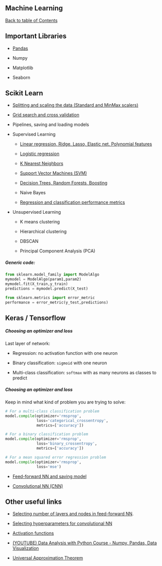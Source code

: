 ## Machine Learning
[Back to table of Contents](../README.md)

## Important Libraries

- [Pandas](pandas.md)

- Numpy

- Matplotlib

- Seaborn

## Scikit Learn

- [Splitting and scaling the data (Standard and MinMax scalers)](scaling_data.md)

- [Grid search and cross validation](gridsearch.md)

- Pipelines, saving and loading models

- Supervised Learning

    - [Linear regression, Ridge, Lasso, Elastic net. Polynomial features](linear.md)
    
    - [Logistic regression](logistic.md)
    
    - [K Nearest Neighbors](knn.md)
    
    - [Support Vector Machines (SVM)](svm.md)
    
    - [Decision Trees, Random Forests, Boosting](trees.md)

    - Naive Bayes
    
    - [Regression and classification performance metrics](supervised_metrics.md)

- Unsupervised Learning

    - K means clustering

    - Hierarchical clustering

    - DBSCAN

    - Principal Component Analysis (PCA)

##### Generic code:
```python
from sklearn.model_family import ModelAlgo
mymodel = ModelAlgo(param1,param2)
mymodel.fit(X_train,y_train)
predictions = mymodel.predict(X_test)

from sklearn.metrics import error_metric
performance = error_metric(y_test,predictions)
```

## Keras / Tensorflow

##### Choosing an optimizer and loss

Last layer of network:

- Regression: no activation function with one neuron

- Binary classification: ```sigmoid``` with one neuron

- Multi-class classification: ```softmax``` with as many neurons as classes to predict

##### Choosing an optimizer and loss

Keep in mind what kind of problem you are trying to solve:

```python
# For a multi-class classification problem
model.compile(optimizer='rmsprop',
              loss='categorical_crossentropy',
              metrics=['accuracy'])

# For a binary classification problem
model.compile(optimizer='rmsprop',
              loss='binary_crossentropy',
              metrics=['accuracy'])

# For a mean squared error regression problem
model.compile(optimizer='rmsprop',
              loss='mse')
```


- [Feed-forward NN and saving model](feedforward.md)

- [Convolutional NN (CNN)](cnn.md)

## Other useful links

- [Selecting number of layers and nodes in feed-forward NN](https://stats.stackexchange.com/questions/181/how-to-choose-the-number-of-hidden-layers-and-nodes-in-a-feedforward-neural-netw).

- [Selecting hyperparameters for convolutional NN](https://stats.stackexchange.com/questions/148139/rules-for-selecting-convolutional-neural-network-hyperparameters)

- [Activation functions](https://www.v7labs.com/blog/neural-networks-activation-functions)

- [(YOUTUBE) Data Analysis with Python Course - Numpy, Pandas, Data Visualization](https://www.youtube.com/watch?v=GPVsHOlRBBI)

- [Universal Approximation Theorem](https://en.wikipedia.org/wiki/Universal_approximation_theorem)